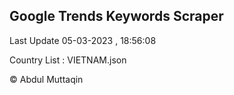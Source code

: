 

## Google Trends Keywords Scraper 
 
Last Update 05-03-2023 , 18:56:08

Country List :
VIETNAM.json



© Abdul Muttaqin 
